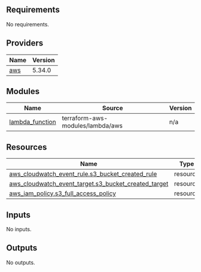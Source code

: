 ## Requirements

No requirements.

## Providers

| Name | Version |
|------|---------|
| <a name="provider_aws"></a> [aws](#provider\_aws) | 5.34.0 |

## Modules

| Name | Source | Version |
|------|--------|---------|
| <a name="module_lambda_function"></a> [lambda\_function](#module\_lambda\_function) | terraform-aws-modules/lambda/aws | n/a |

## Resources

| Name | Type |
|------|------|
| [aws_cloudwatch_event_rule.s3_bucket_created_rule](https://registry.terraform.io/providers/hashicorp/aws/latest/docs/resources/cloudwatch_event_rule) | resource |
| [aws_cloudwatch_event_target.s3_bucket_created_target](https://registry.terraform.io/providers/hashicorp/aws/latest/docs/resources/cloudwatch_event_target) | resource |
| [aws_iam_policy.s3_full_access_policy](https://registry.terraform.io/providers/hashicorp/aws/latest/docs/resources/iam_policy) | resource |

## Inputs

No inputs.

## Outputs

No outputs.
